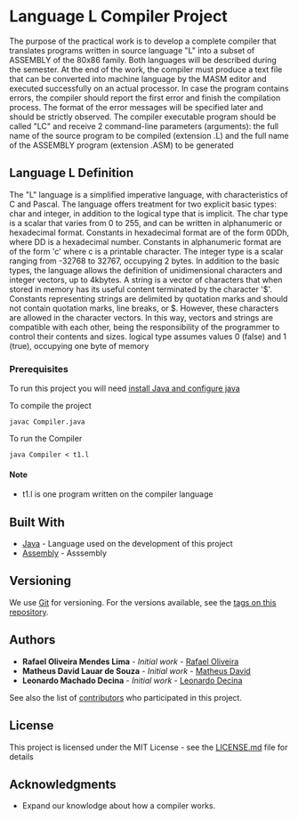 # Language L Compiler Project

The purpose of the practical work is to develop a complete compiler that translates programs written in source language "L" into a subset of ASSEMBLY of the 80x86 family. Both languages ​​will be described during the semester. At the end of the work, the compiler must produce a text file that can be converted into machine language by the MASM editor and executed successfully on an actual processor. In case the program contains errors, the compiler should report the first error and finish the compilation process. The format of the error messages will be specified later and should be strictly observed. The compiler executable program should be called "LC" and receive 2 command-line parameters (arguments): the full name of the source program to be compiled (extension .L) and the full name of the ASSEMBLY program (extension .ASM) to be generated

## Language L Definition

The "L" language is a simplified imperative language, with characteristics of C and Pascal. The language offers treatment for two explicit basic types: char and integer, in addition to the logical type that is implicit. The char type is a scalar that varies from 0 to 255, and can be written in alphanumeric or hexadecimal format. Constants in hexadecimal format are of the form 0DDh, where DD is a hexadecimal number. Constants in alphanumeric format are of the form 'c' where c is a printable character. The integer type is a scalar ranging from -32768 to 32767, occupying 2 bytes. In addition to the basic types, the language allows the definition of unidimensional characters and integer vectors, up to 4kbytes. A string is a vector of characters that when stored in memory has its useful content terminated by the character '$'. Constants representing strings are delimited by quotation marks and should not contain quotation marks, line breaks, or $. However, these characters are allowed in the character vectors. In this way, vectors and strings are compatible with each other, being the responsibility of the programmer to control their contents and sizes. logical type assumes values ​​0 (false) and 1 (true), occupying one byte of memory

### Prerequisites

To run this project you will need [install Java and configure java](https://docs.oracle.com/cd/B28359_01/java.111/b31225/chfour.htm#BABCFGAB)

To compile the project 
```
javac Compiler.java
```

To run the Compiler 
```
java Compiler < t1.l
```
#### Note 
* t1.l is one program written on the compiler language

## Built With

* [Java](https://docs.oracle.com/javase/7/docs/api/) - Language used on the development of this project
* [Assembly](https://en.wikipedia.org/wiki/Assembly_language) - Asssembly

## Versioning

We use [Git](https://git-scm.com/) for versioning. For the versions available, see the [tags on this repository](https://github.com/rafaelkalan/Language-L-compiler/branches). 

## Authors

* **Rafael Oliveira Mendes Lima** - *Initial work* - [Rafael Oliveira](https://github.com/PurpleBooth)
* **Matheus David Lauar de Souza** - *Initial work* - [Matheus David](https://github.com/MatShouldPutStuffHere)
* **Leonardo Machado Decina** - *Initial work* - [Leonardo Decina](https://github.com/LeonardoDecina)


See also the list of [contributors](https://github.com/rafaelkalan/Language-L-compiler/graphs/contributors) who participated in this project.

## License

This project is licensed under the MIT License - see the [LICENSE.md](LICENSE.md) file for details

## Acknowledgments

* Expand our knowlodge about how a compiler works. 
